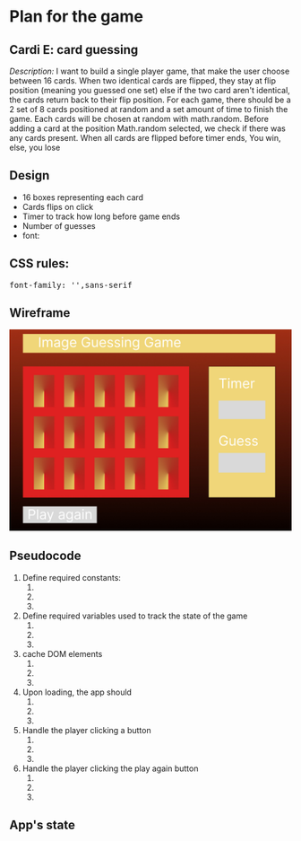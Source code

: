 <h1>Plan for the game</h1>

<h2>Cardi E: card guessing</h2>

<p><em>Description: </em>I want to build a single player game, that make the user choose between 16 cards. 
When two identical cards are flipped, they stay at flip position (meaning you guessed one set)
else if the two card aren't identical, the cards return back to their flip position.
For each game, there should be a 2 set of 8 cards positioned at random and a set amount of time to finish the game.
Each cards will be chosen at random with math.random. Before adding a card at the position Math.random selected, we check if there was any cards present. When all cards are flipped before timer ends, You win, else, you lose<p>

<h2>Design</h2>
<ul>
    <li>16 boxes representing each card</li>
    <li>Cards flips on click</li>
    <li>Timer to track how long before game ends</li>
    <li>Number of guesses</li>
    <li>font:</li>
</ul>

<h2>CSS rules:</h2>
<pre>
font-family: '',sans-serif
</pre>
<h2>Wireframe</h2>
<img src="./images/wireframe.jpeg"/>

<h2>Pseudocode</h2>
<ol>
<li>
Define required constants:
    <ol>
        <li></li>
        <li></li>
        <li></li>
    </ol>
</li>
<li>
Define required variables used to track the state of the game
    <ol>
        <li></li>
        <li></li>
        <li></li>
    </ol>
</li>
<li>
cache DOM elements
    <ol>
        <li></li>
        <li></li>
        <li></li>
    </ol>
</li>
<li>
Upon loading, the app should
    <ol>
        <li></li>
        <li></li>
        <li></li>
    </ol>
</li>
<li>
Handle the player clicking a button
    <ol>
        <li></li>
        <li></li>
        <li></li>
    </ol>
</li>
<li>
Handle the player clicking the play again button
    <ol>
        <li></li>
        <li></li>
        <li></li>
    </ol>
</li>
</ol>

<h2>
App's state
</h2>
<pre>
</pre>
